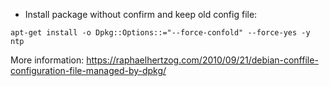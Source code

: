 - Install package without confirm and keep old config file: 

```
apt-get install -o Dpkg::Options::="--force-confold" --force-yes -y ntp
```


More information: 
https://raphaelhertzog.com/2010/09/21/debian-conffile-configuration-file-managed-by-dpkg/
